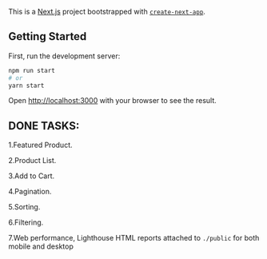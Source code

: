 This is a [Next.js](https://nextjs.org/) project bootstrapped with [`create-next-app`](https://github.com/vercel/next.js/tree/canary/packages/create-next-app).

## Getting Started

First, run the development server:

```bash
npm run start
# or
yarn start
```

Open [http://localhost:3000](http://localhost:3000) with your browser to see the result.

## DONE TASKS:

1.Featured Product.

2.Product List.

3.Add to Cart.

4.Pagination.

5.Sorting.

6.Filtering.

7.Web performance, Lighthouse HTML reports attached to `./public` for both mobile and desktop
